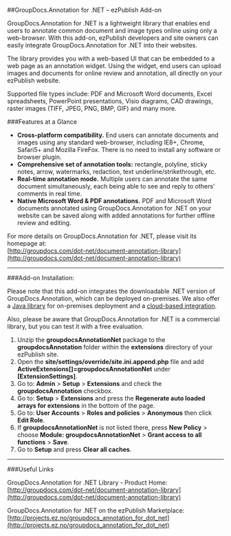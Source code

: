 ##GroupDocs.Annotation for .NET – ezPublish Add-on

GroupDocs.Annotation for .NET is a lightweight library that enables end users to annotate common document and image types online using only a web-browser. With this add-on, ezPublish developers and site owners can easily integrate GroupDocs.Annotation for .NET into their websites.

The library provides you with a web-based UI that can be embedded to a web page as an annotation widget. Using the widget, end users can upload images and documents for online review and annotation, all directly on your ezPublish website.

Supported file types include: PDF and Microsoft Word documents, Excel spreadsheets, PowerPoint presentations, Visio diagrams, CAD drawings, raster images (TIFF, JPEG, PNG, BMP, GIF) and many more.

###Features at a Glance

- **Cross-platform compatibility.** End users can annotate documents and images using any standard web-browser, including IE8+, Chrome, Safari5+ and Mozilla FireFox. There is no need to install any software or browser plugin.
- **Comprehensive set of annotation tools:** rectangle, polyline, sticky notes, arrow, watermarks, redaction, text underline/strikethrough, etc.
- **Real-time annotation mode.** Multiple users can annotate the same document simultaneously, each being able to see and reply to others’ comments in real time.
- **Native Microsoft Word & PDF annotations.** PDF and Microsoft Word documents annotated using GroupDocs.Annotation for .NET on your website can be saved along with added annotations for further offline review and editing.

For more details on GroupDocs.Annotation for .NET, please visit its homepage at:   
[http://groupdocs.com/dot-net/document-annotation-library](http://groupdocs.com/dot-net/document-annotation-library) 

___

###Add-on Installation:

Please note that this add-on integrates the downloadable .NET version of GroupDocs.Annotation, which can be deployed on-premises. We also offer a [Java library]( https://github.com/groupdocs/ezpublish-groupdocs-annotation-java) for on-premises deployment and a [cloud-based integration](https://github.com/groupdocs/ez-groupdocs-annotation).

Also, please be aware that GroupDocs.Annotation for .NET is a commercial library, but you can test it with a free evaluation.

1. Unzip the **groupdocsAnnotationNet** package to the **groupdocsAnnotation** folder within the **extensions** directory of your ezPublish site. 
2. Open the **site/settings/override/site.ini.append.php** file and add **ActiveExtensions[]=groupdocsAnnotationNet** under **[ExtensionSettings]**.
3. Go to: **Admin** > **Setup** > **Extensions** and check the **groupdocsAnnotation** checkbox.
4. Go to: **Setup** > **Extensions** and press the **Regenerate auto loaded arrays for extensions** in the bottom of the page.
5. Go to: **User Accounts** > **Roles and policies** > **Anonymous** then click **Edit Role**.
6. If **groupdocsAnnotationNet** is not listed there, press **New Policy** > choose **Module: groupdocsAnnotationNet** > **Grant access to all functions** > **Save**.
6. Go to **Setup** and press **Clear all caches**.

___

###Useful Links

GroupDocs.Annotation for .NET Library - Product Home:   
[http://groupdocs.com/dot-net/document-annotation-library](http://groupdocs.com/dot-net/document-annotation-library) 

GroupDocs.Annotation for .NET on the ezPublish Marketplace:   
[http://projects.ez.no/groupdocs_annotation_for_dot_net](http://projects.ez.no/groupdocs_annotation_for_dot_net)
